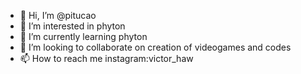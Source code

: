- 👋 Hi, I’m @pitucao
- 👀 I’m interested in phyton
- 🌱 I’m currently learning phyton
- 💞️ I’m looking to collaborate on creation of videogames and codes
- 📫 How to reach me instagram:victor_haw

<!---
pitucao/pitucao is a ✨ special ✨ repository because its `README.md` (this file) appears on your GitHub profile.
You can click the Preview link to take a look at your changes.
--->
